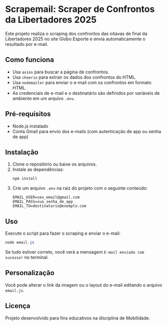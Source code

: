 # Scrapemail: Scraper de Confrontos da Libertadores 2025

Este projeto realiza o scraping dos confrontos das oitavas de final da Libertadores 2025 no site Globo Esporte e envia automaticamente o resultado por e-mail.

## Como funciona

- Usa `axios` para buscar a página de confrontos.
- Usa `cheerio` para extrair os dados dos confrontos do HTML.
- Usa `nodemailer` para enviar o e-mail com os confrontos em formato HTML.
- As credenciais de e-mail e o destinatário são definidos por variáveis de ambiente em um arquivo `.env`.

## Pré-requisitos

- Node.js instalado
- Conta Gmail para envio dos e-mails (com autenticação de app ou senha de app)

## Instalação

1. Clone o repositório ou baixe os arquivos.
2. Instale as dependências:
    ```powershell
    npm install
    ```
3. Crie um arquivo `.env` na raiz do projeto com o seguinte conteúdo:
    ```env
    EMAIL_USER=seu_email@gmail.com
    EMAIL_PASS=sua_senha_de_app
    EMAIL_TO=destinatario@exemplo.com
    ```

## Uso

Execute o script para fazer o scraping e enviar o e-mail:

```powershell
node email.js
```

Se tudo estiver correto, você verá a mensagem `E-mail enviado com sucesso!` no terminal.

## Personalização

Você pode alterar o link da imagem ou o layout do e-mail editando o arquivo `email.js`.

## Licença

Projeto desenvolvido para fins educativos na disciplina de Mobilidade.